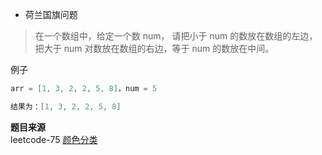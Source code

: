 - 荷兰国旗问题
> 在一个数组中，给定一个数 num， 请把小于 num 的数放在数组的左边，把大于 num 对数放在数组的右边，等于 num 的数放在中间。

例子</br>
```go
arr = [1, 3, 2, 2, 5, 8]，num = 5

结果为：[1, 3, 2, 2, 5, 8]
```
**题目来源** </br>
leetcode-75 [颜色分类](https://leetcode-cn.com/problems/sort-colors)

